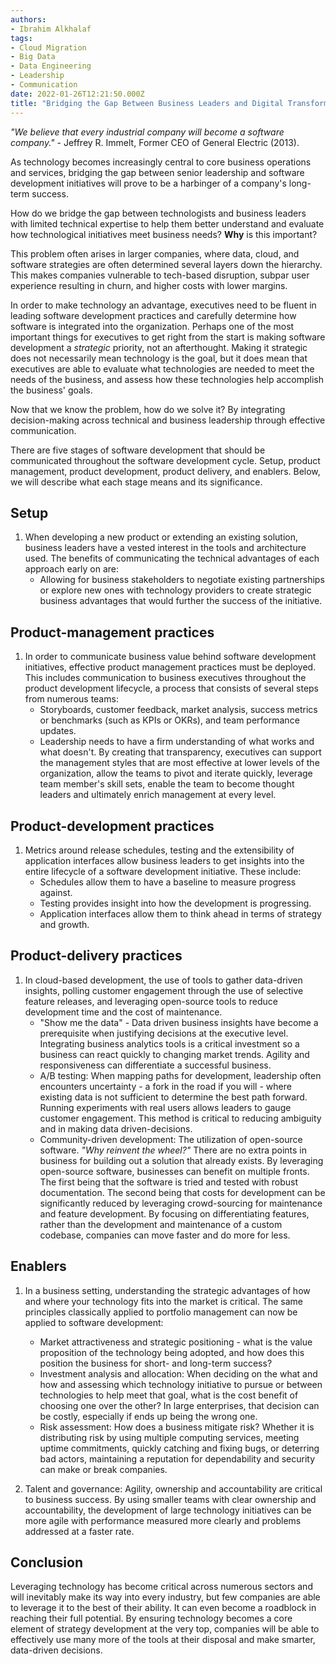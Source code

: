 ```yaml
---
authors:
- Ibrahim Alkhalaf
tags:
- Cloud Migration
- Big Data
- Data Engineering
- Leadership
- Communication
date: 2022-01-26T12:21:50.000Z
title: "Bridging the Gap Between Business Leaders and Digital Transformation"
---
```


_"We believe that every industrial company will become a software company."_ - Jeffrey R. Immelt, Former CEO of General Electric (2013). 

As technology becomes increasingly central to core business operations and services, bridging the gap between senior leadership and software development initiatives will prove to be a harbinger of a company's long-term success. 

How do we bridge the gap between technologists and business leaders with limited technical expertise to help them better understand and evaluate how technological initiatives meet business needs? **Why** is this important?

This problem often arises in larger companies, where data, cloud, and software strategies are often determined several layers down the hierarchy. This makes companies vulnerable to tech-based disruption, subpar user experience resulting in churn, and higher costs with lower margins.

In order to make technology an advantage, executives need to be fluent in leading software development practices and carefully determine how software is integrated into the organization. Perhaps one of the most important things for executives to get right from the start is making software development a _strategic_ priority, not an afterthought. Making it strategic does not necessarily mean technology is the goal, but it does mean that executives are able to evaluate what technologies are needed to meet the needs of the business, and assess how these technologies help accomplish the business' goals.

Now that we know the problem, how do we solve it? By integrating decision-making across technical and business leadership through effective communication. 

There are five stages of software development that should be communicated throughout the software development cycle. Setup, product management, product development, product delivery, and enablers. Below, we will describe what each stage means and its significance.

## Setup
1. When developing a new product or extending an existing solution, business leaders have a vested interest in the tools and architecture used. The benefits of communicating the technical advantages of each approach early on are:
    * Allowing for business stakeholders to negotiate existing partnerships or explore new ones with technology providers to create strategic business advantages that would further the success of the initiative.

## Product-management practices
1. In order to communicate business value behind software development initiatives, effective product management practices must be deployed. This includes communication to business executives throughout the product development lifecycle, a process that consists of several steps from numerous teams:
    * Storyboards, customer feedback, market analysis, success metrics or benchmarks (such as KPIs or OKRs), and team performance updates.
    * Leadership needs to have a firm understanding of what works and what doesn't. By creating that transparency, executives can support the management styles that are most effective at lower levels of the organization, allow the teams to pivot and iterate quickly, leverage team member's skill sets, enable the team to become thought leaders and ultimately enrich management at every level.

## Product-development practices
1. Metrics around release schedules, testing and the extensibility of application interfaces allow business leaders to get insights into the entire lifecycle of a software development initiative. These include:
    * Schedules allow them to have a baseline to measure progress against.
    * Testing provides insight into how the development is progressing.
    * Application interfaces allow them to think ahead in terms of strategy and growth. 

## Product-delivery practices
1. In cloud-based development, the use of tools to gather data-driven insights, polling customer engagement through the use of selective feature releases, and leveraging open-source tools to reduce development time and the cost of maintenance. 
    * "Show me the data" - Data driven business insights have become a prerequisite when justifying decisions at the executive level. Integrating business analytics tools is a critical investment so a business can react quickly to changing market trends. Agility and responsiveness can differentiate a successful business. 
    * A/B testing: When mapping paths for development, leadership often encounters uncertainty - a fork in the road if you will - where existing data is not sufficient to determine the best path forward. Running experiments with real users allows leaders to gauge customer engagement. This method is critical to reducing ambiguity and in making data driven-decisions. 
    * Community-driven development: The utilization of open-source software. _"Why reinvent the wheel?"_ There are no extra points in business for building out a solution that already exists. By leveraging open-source software, businesses can benefit on multiple fronts. The first being that the software is tried and tested with robust documentation. The second being that costs for development can be significantly reduced by leveraging crowd-sourcing for maintenance and feature development. By focusing on differentiating features, rather than the development and maintenance of a custom codebase, companies can move faster and do more for less.

## Enablers
1. In a business setting, understanding the strategic advantages of how and where your technology fits into the market is critical. The same principles classically applied to portfolio management can now be applied to software development:
    * Market attractiveness and strategic positioning - what is the value proposition of the technology being adopted, and how does this position the business for short- and long-term success?
    * Investment analysis and allocation: When deciding on the what and how and assessing which technology initiative to pursue or between technologies to help meet that goal, what is the cost benefit of choosing one over the other? In large enterprises, that decision can be costly, especially if ends up being the wrong one.
    * Risk assessment: How does a business mitigate risk? Whether it is distributing risk by using multiple computing services, meeting uptime commitments, quickly catching and fixing bugs, or deterring bad actors, maintaining a reputation for dependability and security can make or break companies.

2. Talent and governance: Agility, ownership and accountability are critical to business success. By using smaller teams with clear ownership and accountability, the development of large technology initiatives can be more agile with performance measured more clearly and problems addressed at a faster rate.  

## Conclusion

Leveraging technology has become critical across numerous sectors and will inevitably make its way into every industry, but few companies are able to leverage it to the best of their ability. It can even become a roadblock in reaching their full potential. By ensuring technology becomes a core element of strategy development at the very top, companies will be able to effectively use many more of the tools at their disposal and make smarter, data-driven decisions.